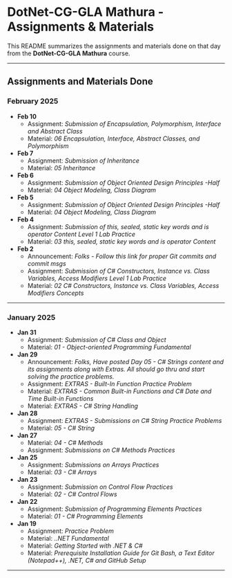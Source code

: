 # DotNet-CG-GLA Mathura - Assignments & Materials

This README summarizes the assignments and materials done on that day from the **DotNet-CG-GLA Mathura** course.

---

## Assignments and Materials Done

### **February 2025**
- **Feb 10**
  - Assignment: *Submission of Encapsulation, Polymorphism, Interface and Abstract Class*
  - Material: *06 Encapsulation, Interface, Abstract Classes, and Polymorphism*
- **Feb 7**
  - Assignment: *Submission of Inheritance*
  - Material: *05 Inheritance*
- **Feb 6**
  - Assignment: *Submission of Object Oriented Design Principles -Half*
  - Material: *04 Object Modeling, Class Diagram*
- **Feb 5**
  - Assignment: *Submission of Object Oriented Design Principles -Half*
  - Material: *04 Object Modeling, Class Diagram*
- **Feb 4**
  - Assignment: *Submission of this, sealed, static key words and is operator Content Level 1 Lab Practice*
  - Material: *03 this, sealed, static key words and is operator Content*
- **Feb 2**
  - Announcement: *Folks - Follow this link for proper Git commits and commit msgs*  
  - Assignment: *Submission of C# Constructors, Instance vs. Class Variables, Access Modifiers Level 1 Lab Practice*
  - Material: *02 C# Constructors, Instance vs. Class Variables, Access Modifiers Concepts*

---

### **January 2025**
- **Jan 31**
  - Assignment: *Submission of C# Class and Object*
  - Material: *01 - Object-oriented Programming Fundamental*
- **Jan 29**
  - Announcement: *Folks, Have posted Day 05 - C# Strings content and its assignments along with Extras. All should go thru and start solving the practice problems.*
  - Assignment: *EXTRAS - Built-In Function Practice Problem*
  - Material: *EXTRAS - Common Built-in Functions and C# Date and Time Built-in Functions*
  - Material: *EXTRAS - C# String Handling*
- **Jan 28**
  - Assignment: *EXTRAS - Submissions on C# String Practice Problems*
  - Material: *05 - C# String*
- **Jan 27**
  - Material: *04 - C# Methods*
  - Assignment: *Submissions on C# Methods Practices*
- **Jan 25**
  - Assignment: *Submissions on Arrays Practices*
  - Material: *03 - C# Arrays*
- **Jan 23**
  - Assignment: *Submission on Control Flow Practices*
  - Material: *02 - C# Control Flows*
- **Jan 22**
  - Assignment: *Submission of Programming Elements Practices*
  - Material: *01 - C# Programming Elements*
- **Jan 19**
  - Assignment: *Practice Problem*
  - Material: *..NET Fundamental*
  - Material: *Getting Started with .NET & C#*
  - Material: *Prerequisite Installation Guide for Git Bash, a Text Editor (Notepad++), .NET, C# and GitHub Setup*

---

